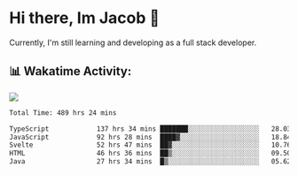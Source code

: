 # Hi there, Im Jacob 👋
Currently, I'm still learning and developing as a full stack developer.

## 📊 Wakatime Activity:

![](https://wakatime.com/share/@bfeff6fe-7f39-433c-bc17-53e716b9a274/c1084c79-5b1a-4658-a9e1-8a8ffabbc873.svg)

<!--START_SECTION:waka-->

```txt
Total Time: 489 hrs 24 mins

TypeScript            137 hrs 34 mins ███████░░░░░░░░░░░░░░░░░░   28.03 %
JavaScript            92 hrs 28 mins  ████▓░░░░░░░░░░░░░░░░░░░░   18.84 %
Svelte                52 hrs 47 mins  ██▓░░░░░░░░░░░░░░░░░░░░░░   10.76 %
HTML                  46 hrs 36 mins  ██▒░░░░░░░░░░░░░░░░░░░░░░   09.50 %
Java                  27 hrs 34 mins  █▒░░░░░░░░░░░░░░░░░░░░░░░   05.62 %
```

<!--END_SECTION:waka-->
